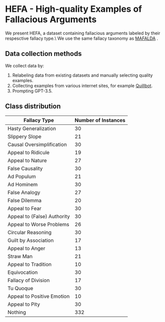 # HEFA - High-quality Examples of Fallacious Arguments

We present HEFA, a dataset containing fallacious arguments labeled by their respesctive fallacy type.\ 
We use the same fallacy taxonomy as [MAFALDA](https://arxiv.org/abs/2311.09761) .

## Data collection methods

We collect data by:
1) Relabeling data from existing datasets and manually selecting quality examples.
2) Collecting examples from various internet sites, for example [Quillbot](https://quillbot.com/blog/ad-populum-fallacy/).
3) Prompting GPT-3.5.

## Class distribution

| Fallacy Type                  | Number of Instances |
|-------------------------------|---------------------|
| Hasty Generalization          | 30                  |
| Slippery Slope                | 21                  |
| Causal Oversimplification     | 30                  |
| Appeal to Ridicule            | 19                  |
| Appeal to Nature              | 27                  |
| False Causality               | 30                  |
| Ad Populum                    | 21                  |
| Ad Hominem                    | 30                  |
| False Analogy                 | 27                  |
| False Dilemma                 | 20                  |
| Appeal to Fear                | 30                  |
| Appeal to (False) Authority   | 30                  |
| Appeal to Worse Problems      | 26                  |
| Circular Reasoning            | 30                  |
| Guilt by Association          | 17                  |
| Appeal to Anger               | 13                  |
| Straw Man                     | 21                  |
| Appeal to Tradition           | 10                  |
| Equivocation                  | 30                  |
| Fallacy of Division           | 17                  |
| Tu Quoque                     | 30                  |
| Appeal to Positive Emotion    | 10                  |
| Appeal to Pity                | 30                  |
| Nothing                       | 332                 |

